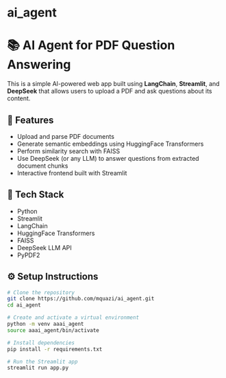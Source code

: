 # ai_agent
# 📚 AI Agent for PDF Question Answering

This is a simple AI-powered web app built using **LangChain**, **Streamlit**, and **DeepSeek** that allows users to upload a PDF and ask questions about its content.

## 🚀 Features

- Upload and parse PDF documents
- Generate semantic embeddings using HuggingFace Transformers
- Perform similarity search with FAISS
- Use DeepSeek (or any LLM) to answer questions from extracted document chunks
- Interactive frontend built with Streamlit

## 🧠 Tech Stack

- Python
- Streamlit
- LangChain
- HuggingFace Transformers
- FAISS
- DeepSeek LLM API
- PyPDF2

## ⚙️ Setup Instructions

```bash
# Clone the repository
git clone https://github.com/mquazi/ai_agent.git
cd ai_agent

# Create and activate a virtual environment
python -m venv aaai_agent
source aaai_agent/bin/activate

# Install dependencies
pip install -r requirements.txt

# Run the Streamlit app
streamlit run app.py

